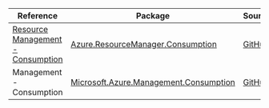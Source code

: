 | Reference | Package | Source |
|---|---|---|
|[Resource Management - Consumption](resourcemanager.consumption-readme.md)|[Azure.ResourceManager.Consumption](https://www.nuget.org/packages/Azure.ResourceManager.Consumption)|[GitHub](https://github.com/Azure/azure-sdk-for-net/blob/main/sdk/consumption/Azure.ResourceManager.Consumption)|
|Management - Consumption|[Microsoft.Azure.Management.Consumption](https://www.nuget.org/packages/Microsoft.Azure.Management.Consumption)|[GitHub](https://github.com/Azure/azure-sdk-for-net/blob/main/)|

